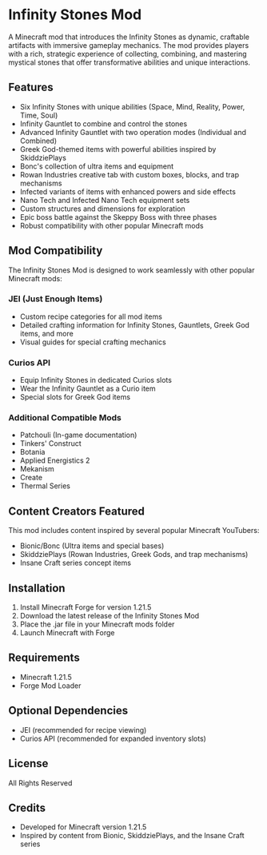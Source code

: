 # Infinity Stones Mod

A Minecraft mod that introduces the Infinity Stones as dynamic, craftable artifacts with immersive gameplay mechanics. The mod provides players with a rich, strategic experience of collecting, combining, and mastering mystical stones that offer transformative abilities and unique interactions.

## Features

- Six Infinity Stones with unique abilities (Space, Mind, Reality, Power, Time, Soul)
- Infinity Gauntlet to combine and control the stones
- Advanced Infinity Gauntlet with two operation modes (Individual and Combined)
- Greek God-themed items with powerful abilities inspired by SkiddziePlays
- Bonc's collection of ultra items and equipment
- Rowan Industries creative tab with custom boxes, blocks, and trap mechanisms
- Infected variants of items with enhanced powers and side effects
- Nano Tech and Infected Nano Tech equipment sets
- Custom structures and dimensions for exploration
- Epic boss battle against the Skeppy Boss with three phases
- Robust compatibility with other popular Minecraft mods

## Mod Compatibility

The Infinity Stones Mod is designed to work seamlessly with other popular Minecraft mods:

### JEI (Just Enough Items)
- Custom recipe categories for all mod items
- Detailed crafting information for Infinity Stones, Gauntlets, Greek God items, and more
- Visual guides for special crafting mechanics

### Curios API
- Equip Infinity Stones in dedicated Curios slots
- Wear the Infinity Gauntlet as a Curio item
- Special slots for Greek God items

### Additional Compatible Mods
- Patchouli (In-game documentation)
- Tinkers' Construct
- Botania
- Applied Energistics 2
- Mekanism
- Create
- Thermal Series

## Content Creators Featured

This mod includes content inspired by several popular Minecraft YouTubers:

- Bionic/Bonc (Ultra items and special bases)
- SkiddziePlays (Rowan Industries, Greek Gods, and trap mechanisms)
- Insane Craft series concept items

## Installation

1. Install Minecraft Forge for version 1.21.5
2. Download the latest release of the Infinity Stones Mod
3. Place the .jar file in your Minecraft mods folder
4. Launch Minecraft with Forge

## Requirements

- Minecraft 1.21.5
- Forge Mod Loader

## Optional Dependencies

- JEI (recommended for recipe viewing)
- Curios API (recommended for expanded inventory slots)

## License

All Rights Reserved

## Credits

- Developed for Minecraft version 1.21.5
- Inspired by content from Bionic, SkiddziePlays, and the Insane Craft series